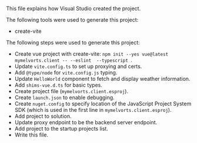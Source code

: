 This file explains how Visual Studio created the project.

The following tools were used to generate this project:
- create-vite

The following steps were used to generate this project:
- Create vue project with create-vite: `npm init --yes vue@latest mymelvorts.client -- --eslint  --typescript `.
- Update `vite.config.ts` to set up proxying and certs.
- Add `@type/node` for `vite.config.js` typing.
- Update `HelloWorld` component to fetch and display weather information.
- Add `shims-vue.d.ts` for basic types.
- Create project file (`mymelvorts.client.esproj`).
- Create `launch.json` to enable debugging.
- Create `nuget.config` to specify location of the JavaScript Project System SDK (which is used in the first line in `mymelvorts.client.esproj`).
- Add project to solution.
- Update proxy endpoint to be the backend server endpoint.
- Add project to the startup projects list.
- Write this file.
